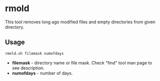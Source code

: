 # rmold

This tool removes long ago modified files and empty directories from given directory.

## Usage

```sh
rmold.sh filemask numofdays
```

* **filemask** - directory name or file mask. Check "find" tool man page to see description.
* **numofdays** - number of days.
